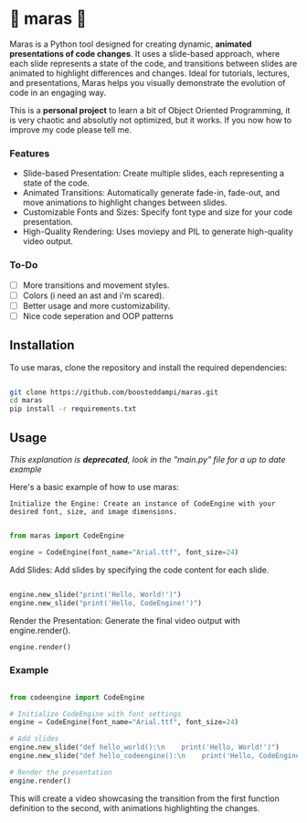 # 🎥 maras 🎥

Maras is a Python tool designed for creating dynamic, **animated presentations of code changes**. It uses a slide-based approach, where each slide represents a state of the code, and transitions between slides are animated to highlight differences and changes. Ideal for tutorials, lectures, and presentations, Maras helps you visually demonstrate the evolution of code in an engaging way.

This is a **personal project** to learn a bit of Object Oriented Programming, it is very chaotic and absolutly not optimized, but it works.
If you now how to improve my code please tell me.

### Features

- Slide-based Presentation: Create multiple slides, each representing a state of the code.
- Animated Transitions: Automatically generate fade-in, fade-out, and move animations to highlight changes between slides.
- Customizable Fonts and Sizes: Specify font type and size for your code presentation.
- High-Quality Rendering: Uses moviepy and PIL to generate high-quality video output.

### To-Do

- [ ] More transitions and movement styles.
- [ ] Colors (i need an ast and i'm scared).
- [ ] Better usage and more customizability.
- [ ] Nice code seperation and OOP patterns

## Installation

To use maras, clone the repository and install the required dependencies:

```bash

git clone https://github.com/boosteddampi/maras.git
cd maras
pip install -r requirements.txt
```

## Usage

_This explanation is **deprecated**, look in the "main.py" file for a up to date example_

Here's a basic example of how to use maras:

    Initialize the Engine: Create an instance of CodeEngine with your desired font, size, and image dimensions.

```python

from maras import CodeEngine

engine = CodeEngine(font_name="Arial.ttf", font_size=24)
```
Add Slides: Add slides by specifying the code content for each slide.

```python

engine.new_slide("print('Hello, World!')")
engine.new_slide("print('Hello, CodeEngine!')")
```
Render the Presentation: Generate the final video output with engine.render().

```python
engine.render()
```
### Example

```python

from codeengine import CodeEngine

# Initialize CodeEngine with font settings
engine = CodeEngine(font_name="Arial.ttf", font_size=24)

# Add slides
engine.new_slide("def hello_world():\n    print('Hello, World!')")
engine.new_slide("def hello_codeengine():\n    print('Hello, CodeEngine!')")

# Render the presentation
engine.render()
```
This will create a video showcasing the transition from the first function definition to the second, with animations highlighting the changes.
